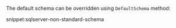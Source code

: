 The default schema can be overridden using `DefaultSchema` method:

snippet:sqlserver-non-standard-schema

